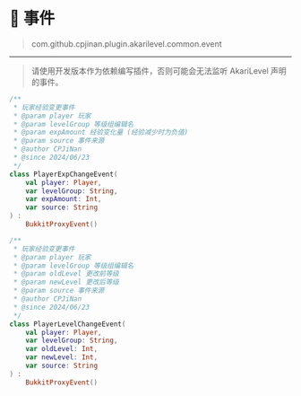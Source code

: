 # 📍 事件

> com.github.cpjinan.plugin.akarilevel.common.event

---

> 请使用开发版本作为依赖编写插件，否则可能会无法监听 AkariLevel 声明的事件。

``` kotlin
/**
 * 玩家经验变更事件
 * @param player 玩家
 * @param levelGroup 等级组编辑名
 * @param expAmount 经验变化量 (经验减少时为负值)
 * @param source 事件来源
 * @author CPJiNan
 * @since 2024/06/23
 */
class PlayerExpChangeEvent(
    val player: Player,
    var levelGroup: String,
    var expAmount: Int,
    var source: String
) :
    BukkitProxyEvent()
```

``` kotlin
/**
 * 玩家经验变更事件
 * @param player 玩家
 * @param levelGroup 等级组编辑名
 * @param oldLevel 更改前等级
 * @param newLevel 更改后等级
 * @param source 事件来源
 * @author CPJiNan
 * @since 2024/06/23
 */
class PlayerLevelChangeEvent(
    val player: Player,
    var levelGroup: String,
    var oldLevel: Int,
    var newLevel: Int,
    var source: String
) :
    BukkitProxyEvent()
```